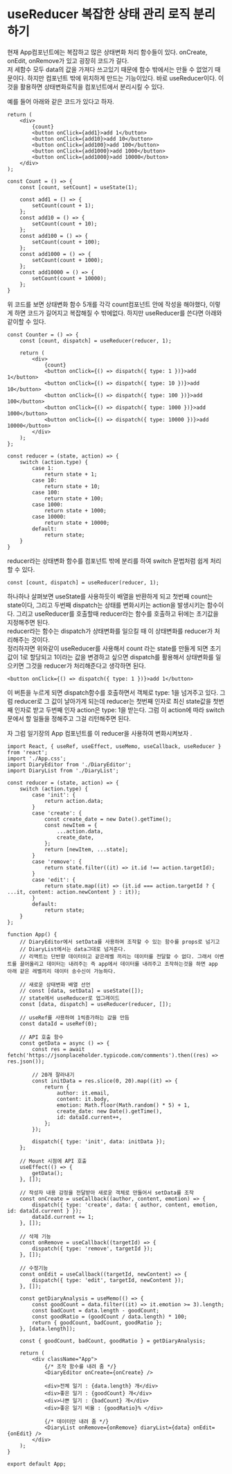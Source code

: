 # useReducer 복잡한 상태 관리 로직 분리하기

현재 App컴포넌트에는 복잡하고 많은 상태변화 처리 함수들이 있다. onCreate, onEdit, onRemove가 있고 굉장히 코드가 길다.  
저 세함수 모두 data의 값을 가져다 쓰고있기 때문에 함수 밖에서는 만들 수 없었기 때문이다. 하지만 컴포넌트 밖에 위치하게 만드는 기능이있다.
바로 useReducer이다. 이것을 활용하면 상태변화로직을 컴포넌트에서 분리시킬 수 있다.

예를 들어 아래와 같은 코드가 있다고 하자.

```
return (
    <div>
        {count}
        <button onClick={add1}>add 1</button>
        <button onClick={add10}>add 10</button>
        <button onClick={add100}>add 100</button>
        <button onClick={add1000}>add 1000</button>
        <button onClick={add1000}>add 10000</button>
    </div>
);

const Count = () => {
    const [count, setCount] = useState(1);

    const add1 = () => {
        setCount(count + 1);
    };
    const add10 = () => {
        setCount(count + 10);
    };
    const add100 = () => {
        setCount(count + 100);
    };
    const add1000 = () => {
        setCount(count + 1000);
    };
    const add10000 = () => {
        setCount(count + 10000);
    };
}
```

위 코드를 보면 상태변화 함수 5개를 각각 count컴포넌트 안에 작성을 해야했다, 이렇게 하면 코드가 길어지고 복잡해질 수 밖에없다. 하지만 useReducer를 쓴다면 아래와 같이할 수 있다.

```
const Counter = () => {
    const [count, dispatch] = useReducer(reducer, 1);

    return (
        <div>
            {count}
            <button onClick={() => dispatch({ type: 1 })}>add 1</button>
            <button onClick={() => dispatch({ type: 10 })}>add 10</button>
            <button onClick={() => dispatch({ type: 100 })}>add 100</button>
            <button onClick={() => dispatch({ type: 1000 })}>add 1000</button>
            <button onClick={() => dispatch({ type: 10000 })}>add 10000</button>
        </div>
    );
};

const reducer = (state, action) => {
    switch (action.type) {
        case 1:
            return state + 1;
        case 10:
            return state + 10;
        case 100:
            return state + 100;
        case 1000:
            return state + 1000;
        case 10000:
            return state + 10000;
        default:
            return state;
    }
}
```

reducer라는 상태변화 함수를 컴포넌트 밖에 분리를 하여 switch 문법처럼 쉽게 처리할 수 있다.

```
const [count, dispatch] = useReducer(reducer, 1);
```

하나하나 살펴보면 useState를 사용하듯이 배열을 반환하게 되고 첫번째 count는 state이다, 그리고 두번째 dispatch는 상태를 변화시키는 action을 발생시키는 함수이다.
그리고 useReducer를 호출할때 reducer라는 함수를 호출하고 뒤에는 초기값을 지정해주면 된다.  
reducer라는 함수는 dispatch가 상태변화를 일으킬 때 이 상태변화를 reducer가 처리해주는 것이다.  
정리하자면 위와같이 useReducer를 사용해서 count 라는 state를 만들게 되면 초기값이 1로 할당되고 1이라는 값을 변경하고 싶으면 dispatch를 활용해서 상태변화를 일으키면 그것을 reducer가 처리해준다고 생각하면 된다.

```
<button onClick={() => dispatch({ type: 1 })}>add 1</button>
```

이 버튼을 누르게 되면 dispatch함수를 호출하면서 객체로 type: 1을 넘겨주고 있다. 그럼 reducer로 그 값이 날아가게 되는데 reducer는 첫번째 인자로 최신 state값을 첫번째 인자로 받고 두번째 인자 action은 type: 1을 받는다. 그럼 이 action에 따라 switch문에서 할 일들을 정해주고 그걸 리턴해주면 된다.

자 그럼 일기장의 App 컴포넌트를 이 reducer을 사용하여 변화시켜보자 .

```
import React, { useRef, useEffect, useMemo, useCallback, useReducer } from 'react';
import './App.css';
import DiaryEditor from './DiaryEditor';
import DiaryList from './DiaryList';

const reducer = (state, action) => {
    switch (action.type) {
        case 'init': {
            return action.data;
        }
        case 'create': {
            const create_date = new Date().getTime();
            const newItem = {
                ...action.data,
                create_date,
            };
            return [newItem, ...state];
        }
        case 'remove': {
            return state.filter((it) => it.id !== action.targetId);
        }
        case 'edit': {
            return state.map((it) => (it.id === action.targetId ? { ...it, content: action.newContent } : it));
        }
        default:
            return state;
    }
};

function App() {
    // DiaryEditor에서 setData를 사용하여 조작할 수 있는 함수를 props로 넘기고
    // DiaryList에서는 data그대로 넘겨준다.
    // 리액트는 단반향 데이터이고 같은레벨 끼리는 데이터를 전달할 수 없다. 그래서 이벤트를 끌어올리고 데이터는 내려주는 즉 app에서 데이터를 내려주고 조작하는것을 하면 app 아래 같은 레벨끼리 데이터 송수신이 가능하다.

    // 새로운 상태변화 배열 선언
    // const [data, setData] = useState([]);
    // state에서 useReducer로 업그레이드
    const [data, dispatch] = useReducer(reducer, []);

    // useRef를 사용하여 1씩증가하는 값을 만듬
    const dataId = useRef(0);

    // API 호출 함수
    const getData = async () => {
        const res = await fetch('https://jsonplaceholder.typicode.com/comments').then((res) => res.json());

        // 20개 잘라내기
        const initData = res.slice(0, 20).map((it) => {
            return {
                author: it.email,
                content: it.body,
                emotion: Math.floor(Math.random() * 5) + 1,
                create_date: new Date().getTime(),
                id: dataId.current++,
            };
        });

        dispatch({ type: 'init', data: initData });
    };

    // Mount 시점에 API 호출
    useEffect(() => {
        getData();
    }, []);

    // 작성자 내용 감정을 전달받아 새로운 객체로 만들어서 setData를 조작
    const onCreate = useCallback((author, content, emotion) => {
        dispatch({ type: 'create', data: { author, content, emotion, id: dataId.current } });
        dataId.current += 1;
    }, []);

    // 삭제 기능
    const onRemove = useCallback((targetId) => {
        dispatch({ type: 'remove', targetId });
    }, []);

    // 수정기능
    const onEdit = useCallback((targetId, newContent) => {
        dispatch({ type: 'edit', targetId, newContent });
    }, []);

    const getDiaryAnalysis = useMemo(() => {
        const goodCount = data.filter((it) => it.emotion >= 3).length;
        const badCount = data.length - goodCount;
        const goodRatio = (goodCount / data.length) * 100;
        return { goodCount, badCount, goodRatio };
    }, [data.length]);

    const { goodCount, badCount, goodRatio } = getDiaryAnalysis;

    return (
        <div className="App">
            {/* 조작 함수를 내려 줌 */}
            <DiaryEditor onCreate={onCreate} />

            <div>전체 일기 : {data.length} 개</div>
            <div>좋은 일기 : {goodCount} 개</div>
            <div>나쁜 일기 : {badCount} 개</div>
            <div>좋은 일기 비율 : {goodRatio}% </div>

            {/* 데이터만 내려 줌 */}
            <DiaryList onRemove={onRemove} diaryList={data} onEdit={onEdit} />
        </div>
    );
}

export default App;
```

